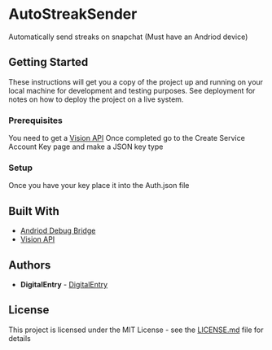 # AutoStreakSender

Automatically send streaks on snapchat (Must have an Andriod device)

## Getting Started

These instructions will get you a copy of the project up and running on your local machine for development and testing purposes. See deployment for notes on how to deploy the project on a live system.

### Prerequisites

You need to get a [Vision API](https://cloud.google.com/vision/docs/setup)
Once completed go to the Create Service Account Key page and make a JSON key type

### Setup

Once you have your key place it into the Auth.json file

## Built With

* [Andriod Debug Bridge](https://developer.android.com/studio/command-line/adb)
* [Vision API](https://cloud.google.com/vision)

## Authors

* **DigitalEntry** - [DigitalEntry](https://github.com/DigitalEntry)

## License

This project is licensed under the MIT License - see the [LICENSE.md](LICENSE.md) file for details
